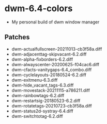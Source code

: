 # dwm-6.4-colors
* My personal build of dwm window manager

## Patches
* dwm-actualfullscreen-20211013-cb3f58a.diff
* dwm-adjacenttag-skipvacant-6.2.diff
* dwm-alpha-fixborders-6.2.diff
* dwm-alwayscenter-20200625-f04cac6.diff
* dwm-cfacts-vanitygaps-6.4_combo.diff
* dwm-cyclelayouts-20180524-6.2.diff
* dwm-exitmenu-6.3.diff
* dwm-hide_vacant_tags-6.3.diff
* dwm-movestack-20211115-a786211.diff
* dwm-rainbowtags-6.2.diff
* dwm-restartsig-20180523-6.2.diff
* dwm-rotatetags-20210723-cb3f58a.diff
* dwm-status2d-systray-6.4.diff
* dwm-switchtotag-6.2.diff
